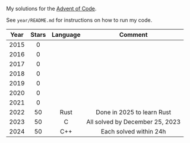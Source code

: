 My solutions for the [Advent of Code](https://adventofcode.com).

See `year/README.md` for instructions on how to run my code.

|Year|Stars|Language|Comment|
|:--:|:---:|:------:|:-----:|
|2015|  0  |        |       |
|2016|  0  |        |       |
|2017|  0  |        |       |
|2018|  0  |        |       |
|2019|  0  |        |       |
|2020|  0  |        |       |
|2021|  0  |        |       |
|2022|  50 | Rust   | Done in 2025 to learn Rust |
|2023|  50 | C      | All solved by December 25, 2023 |
|2024|  50 | C++    | Each solved within 24h |
